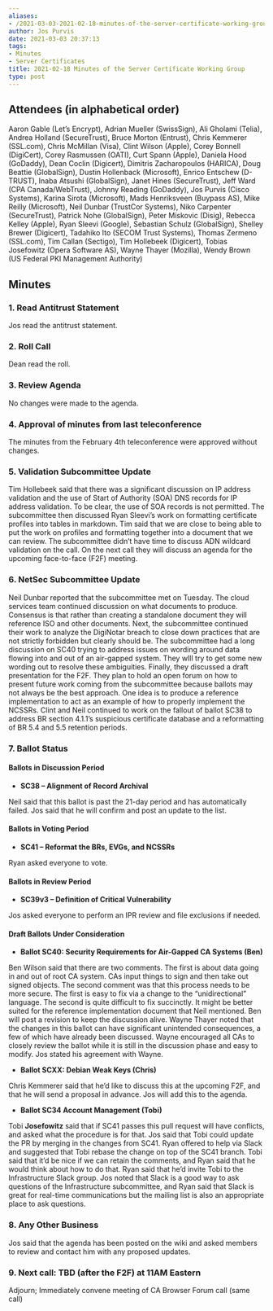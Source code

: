 ```yaml
---
aliases:
- /2021-03-03-2021-02-18-minutes-of-the-server-certificate-working-group/
author: Jos Purvis
date: 2021-03-03 20:37:13
tags:
- Minutes
- Server Certificates
title: 2021-02-18 Minutes of the Server Certificate Working Group
type: post
---
```


## Attendees (in alphabetical order) 

Aaron Gable (Let’s Encrypt), Adrian Mueller (SwissSign), Ali Gholami (Telia), Andrea Holland (SecureTrust), Bruce Morton (Entrust), Chris Kemmerer (SSL.com), Chris McMillan (Visa), Clint Wilson (Apple), Corey Bonnell (DigiCert), Corey Rasmussen (OATI), Curt Spann (Apple), Daniela Hood (GoDaddy), Dean Coclin (Digicert), Dimitris Zacharopoulos (HARICA), Doug Beattie (GlobalSign), Dustin Hollenback (Microsoft), Enrico Entschew (D-TRUST), Inaba Atsushi (GlobalSign), Janet Hines (SecureTrust), Jeff Ward (CPA Canada/WebTrust), Johnny Reading (GoDaddy), Jos Purvis (Cisco Systems), Karina Sirota (Microsoft), Mads Henriksveen (Buypass AS), Mike Reilly (Microsoft), Neil Dunbar (TrustCor Systems), Niko Carpenter (SecureTrust), Patrick Nohe (GlobalSign), Peter Miskovic (Disig), Rebecca Kelley (Apple), Ryan Sleevi (Google), Sebastian Schulz (GlobalSign), Shelley Brewer (Digicert), Tadahiko Ito (SECOM Trust Systems), Thomas Zermeno (SSL.com), Tim Callan (Sectigo), Tim Hollebeek (Digicert), Tobias Josefowitz (Opera Software AS), Wayne Thayer (Mozilla), Wendy Brown (US Federal PKI Management Authority)

## Minutes 

### 1. Read Antitrust Statement 

Jos read the antitrust statement.

### 2. Roll Call 

Dean read the roll.

### 3. Review Agenda 

No changes were made to the agenda.

### 4. Approval of minutes from last teleconference 

The minutes from the February 4th teleconference were approved without changes.

### 5. Validation Subcommittee Update 

Tim Hollebeek said that there was a significant discussion on IP address validation and the use of Start of Authority (SOA) DNS records for IP address validation. To be clear, the use of SOA records is not permitted. The subcommittee then discussed Ryan Sleevi’s work on formatting certificate profiles into tables in markdown. Tim said that we are close to being able to put the work on profiles and formatting together into a document that we can review. The subcommittee didn’t have time to discuss ADN wildcard validation on the call. On the next call they will discuss an agenda for the upcoming face-to-face (F2F) meeting.

### 6. NetSec Subcommittee Update 

Neil Dunbar reported that the subcommittee met on Tuesday. The cloud services team continued discussion on what documents to produce. Consensus is that rather than creating a standalone document they will reference ISO and other documents. Next, the subcommittee continued their work to analyze the DigiNotar breach to close down practices that are not strictly forbidden but clearly should be. The subcommittee had a long discussion on SC40 trying to address issues on wording around data flowing into and out of an air-gapped system. They wIll try to get some new wording out to resolve these ambiguities. Finally, they discussed a draft presentation for the F2F. They plan to hold an open forum on how to present future work coming from the subcommittee because ballots may not always be the best approach. One idea is to produce a reference implementation to act as an example of how to properly implement the NCSSRs. Clint and Neil continued to work on the fallout of ballot SC38 to address BR section 4.1.1’s suspicious certificate database and a reformatting of BR 5.4 and 5.5 retention periods.

### 7. Ballot Status 

#### Ballots in Discussion Period 

- **SC38 – Alignment of Record Archival**

Neil said that this ballot is past the 21-day period and has automatically failed. Jos said that he will confirm and post an update to the list.

#### Ballots in Voting Period 

- **SC41 – Reformat the BRs, EVGs, and NCSSRs**

Ryan asked everyone to vote.

#### Ballots in Review Period 

- **SC39v3 – Definition of Critical Vulnerability**

Jos asked everyone to perform an IPR review and file exclusions if needed.

#### Draft Ballots Under Consideration 

- **Ballot SC40: Security Requirements for Air-Gapped CA Systems (Ben)**

Ben Wilson said that there are two comments. The first is about data going in and out of root CA system. CAs input things to sign and then take out signed objects. The second comment was that this process needs to be more secure. The first is easy to fix via a change to the “unidirectional” language. The second is quite difficult to fix succinctly. It might be better suited for the reference implementation document that Neil mentioned. Ben will post a revision to keep the discussion alive. Wayne Thayer noted that the changes in this ballot can have significant unintended consequences, a few of which have already been discussed. Wayne encouraged all CAs to closely review the ballot while it is still in the discussion phase and easy to modify. Jos stated his agreement with Wayne.

- **Ballot SCXX: Debian Weak Keys (Chris)**

Chris Kemmerer said that he’d like to discuss this at the upcoming F2F, and that he will send a proposal in advance. Jos will add this to the agenda.

- **Ballot SC34 Account Management (Tobi)**

Tobi **Josefowitz** said that if SC41 passes this pull request will have conflicts, and asked what the procedure is for that. Jos said that Tobi could update the PR by merging in the changes from SC41. Ryan offered to help via Slack and suggested that Tobi rebase the change on top of the SC41 branch. Tobi said that it’d be nice if we can retain the comments, and Ryan said that he would think about how to do that. Ryan said that he’d invite Tobi to the Infrastructure Slack group. Jos noted that Slack is a good way to ask questions of the Infrastructure subcommittee, and Ryan said that Slack is great for real-time communications but the mailing list is also an appropriate place to ask questions.

### 8. Any Other Business 

Jos said that the agenda has been posted on the wiki and asked members to review and contact him with any proposed updates.

### 9. Next call: TBD (after the F2F) at 11AM Eastern 

Adjourn; Immediately convene meeting of CA Browser Forum call (same call)